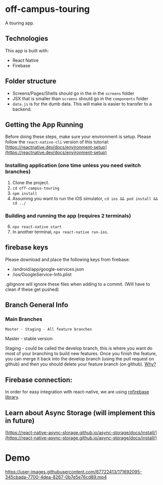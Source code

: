 # off-campus-touring
A touring app.

## Technologies
This app is built with:
 - React Native
 - Firebase

## Folder structure
 - Screens/Pages/Shells should go in the in the `screens` folder
 - JSX that is smaller than `screens` should go in the `components` folder
 - `data.js` is for the dumb data. This will make is easier to transfer to a backend.


## Getting the App Running
Before doing these steps, make sure your environment is setup. Please follow the `react-native-cli` version of this tutorial: [https://reactnative.dev/docs/environment-setup](https://reactnative.dev/docs/environment-setup)

### Installing application (one time unless you need switch branches)
 1. Clone the project.
 2. `cd off-campus-touring`
 3. `npm install`
 4. Assuming you want to run the iOS simulator, `cd ios && pod install && cd ../`

### Building and running the app (requires 2 terminals)
 6. `npx react-native start`
 7. In another terminal, `npx react-native run-ios`. 

## firebase keys
Please download and place the following keys from firebase:
 - /android/app/google-services.json
 - /ios/GoogleService-Info.plist

.gitignore will ignore these files when adding to a commit. (Will have to clean if these get pushed)


## Branch General Info
### Main Branches
```
Master - Staging - All feature branches
```
Master - stable version

Staging - could be called the develop branch, this is where you want do most of your branching to build new features. Once you finish the feature, you can merge it back into the develop branch (using the pull request on github) and then you should delete your feature branch (on github). [Why?](https://docs.github.com/en/repositories/configuring-branches-and-merges-in-your-repository/managing-branches-in-your-repository/deleting-and-restoring-branches-in-a-pull-request)

## Firebase connection:
In order for easy integration with react-native, we are using [rnfirebase library](https://rnfirebase.io/firestore/usage). 

## Learn about Async Storage (will implement this in future)
[https://react-native-async-storage.github.io/async-storage/docs/install/](https://react-native-async-storage.github.io/async-storage/docs/install/)

# Demo

https://user-images.githubusercontent.com/87722413/171692095-345cbada-7700-4dea-8267-0b7e5e76cd89.mp4

